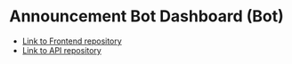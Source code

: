 # Announcement Bot Dashboard (Bot)

- [Link to Frontend repository](https://github.com/bubbzDotDev/bot-dashboard)
- [Link to API repository](https://github.com/bubbzDotDev/bot-dashboard-api)